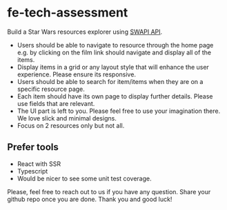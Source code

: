 # fe-tech-assessment

Build a Star Wars resources explorer using [SWAPI API](https://swapi.dev/documentation). 

- Users should be able to navigate to resource through the home page e.g. by clicking on the film link should navigate and display all of the items.
- Display items in a grid or any layout style that will enhance the user experience. Please ensure its responsive.
- Users should be able to search for item/items when they are on a specific resource page.
- Each item should have its own page to display further details. Please use fields that are relevant.
- The UI part is left to you. Please feel free to use your imagination there. We love slick and minimal designs.
- Focus on 2 resources only but not all.

## Prefer tools

- React with SSR
- Typescript
- Would be nicer to see some unit test coverage.

Please, feel free to reach out to us if you have any question. Share your github repo once you are done. Thank you and good luck!
